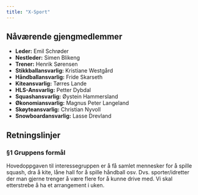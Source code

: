 ```yaml
---
title: "X-Sport"
---
```


Nåværende gjengmedlemmer
---------------------------------


- **Leder:** Emil Schrøder
- **Nestleder:** Simen Blikeng
- **Trener:** Henrik Sørensen
- **Stikkballansvarlig:** Kristiane Westgård
- **Håndballansvarlig:** Fride Skarseth
- **Kiteansvarlig:** Tørres Lande
- **HLS-Ansvarlig:** Petter Dybdal
- **Squashansvarlig:** Øystein Hammersland
- **Økonomiansvarlig:** Magnus Peter Langeland
- **Skøyteansvarlig:** Christian Nyvoll
- **Snowboardansvarlig:** Lasse Drevland




Retningslinjer
--------------

### §1 Gruppens formål

Hovedoppgaven til interessegruppen er å få samlet mennesker for å spille squash, dra å kite, låne hall for å spille håndball osv.
Dvs. sporter/idretter der man gjerne trenger å være flere for å kunne drive med. 
Vi skal etterstrebe å ha et arrangement i uken.